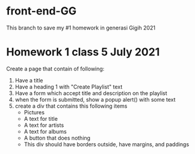 # front-end-GG

This branch to save my #1 homework in generasi Gigih 2021

# Homework 1 class 5 July 2021

Create a page that contain of following:

1. Have a title
2. Have a heading 1 with "Create Playlist" text
3. Have a form which accept title and description on the playlist
4. when the form is submitted, show a popup alert() with some text
5. create a div that contains this following items
   - Pictures
   - A text for title
   - A text for artists
   - A text for albums
   - A button that does nothing
   - This div should have borders outside, have margins, and paddings
